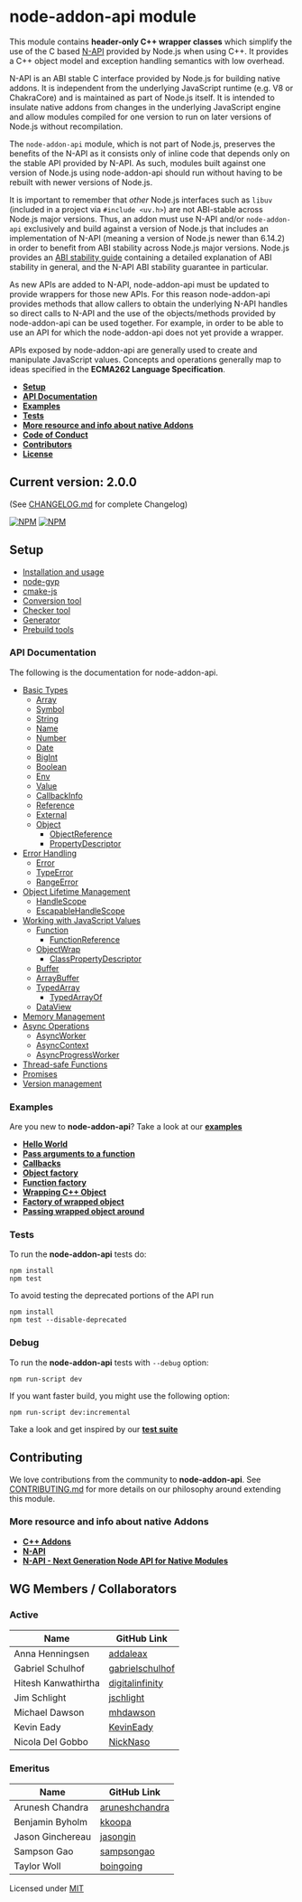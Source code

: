 # **node-addon-api module**
This module contains **header-only C++ wrapper classes** which simplify
the use of the C based [N-API](https://nodejs.org/dist/latest/docs/api/n-api.html)
provided by Node.js when using C++. It provides a C++ object model
and exception handling semantics with low overhead.

N-API is an ABI stable C interface provided by Node.js for building native
addons. It is independent from the underlying JavaScript runtime (e.g. V8 or ChakraCore)
and is maintained as part of Node.js itself. It is intended to insulate
native addons from changes in the underlying JavaScript engine and allow
modules compiled for one version to run on later versions of Node.js without
recompilation.

The `node-addon-api` module, which is not part of Node.js, preserves the benefits
of the N-API as it consists only of inline code that depends only on the stable API
provided by N-API. As such, modules built against one version of Node.js
using node-addon-api should run without having to be rebuilt with newer versions
of Node.js.

It is important to remember that *other* Node.js interfaces such as
`libuv` (included in a project via `#include <uv.h>`) are not ABI-stable across
Node.js major versions. Thus, an addon must use N-API and/or `node-addon-api`
exclusively and build against a version of Node.js that includes an
implementation of N-API (meaning a version of Node.js newer than 6.14.2) in
order to benefit from ABI stability across Node.js major versions. Node.js
provides an [ABI stability guide][] containing a detailed explanation of ABI
stability in general, and the N-API ABI stability guarantee in particular.

As new APIs are added to N-API, node-addon-api must be updated to provide
wrappers for those new APIs. For this reason node-addon-api provides
methods that allow callers to obtain the underlying N-API handles so
direct calls to N-API and the use of the objects/methods provided by
node-addon-api can be used together. For example, in order to be able
to use an API for which the node-addon-api does not yet provide a wrapper.

APIs exposed by node-addon-api are generally used to create and
manipulate JavaScript values. Concepts and operations generally map
to ideas specified in the **ECMA262 Language Specification**.

- **[Setup](#setup)**
- **[API Documentation](#api)**
- **[Examples](#examples)**
- **[Tests](#tests)**
- **[More resource and info about native Addons](#resources)**
- **[Code of Conduct](CODE_OF_CONDUCT.md)**
- **[Contributors](#contributors)**
- **[License](#license)**

## **Current version: 2.0.0**

(See [CHANGELOG.md](CHANGELOG.md) for complete Changelog)

[![NPM](https://nodei.co/npm/node-addon-api.png?downloads=true&downloadRank=true)](https://nodei.co/npm/node-addon-api/) [![NPM](https://nodei.co/npm-dl/node-addon-api.png?months=6&height=1)](https://nodei.co/npm/node-addon-api/)

<a name="setup"></a>

## Setup
  - [Installation and usage](doc/setup.md)
  - [node-gyp](doc/node-gyp.md)
  - [cmake-js](doc/cmake-js.md)
  - [Conversion tool](doc/conversion-tool.md)
  - [Checker tool](doc/checker-tool.md)
  - [Generator](doc/generator.md)
  - [Prebuild tools](doc/prebuild_tools.md)

<a name="api"></a>

### **API Documentation**

The following is the documentation for node-addon-api.

 - [Basic Types](doc/basic_types.md)
    - [Array](doc/basic_types.md#array)
    - [Symbol](doc/symbol.md)
    - [String](doc/string.md)
    - [Name](doc/basic_types.md#name)
    - [Number](doc/number.md)
    - [Date](doc/date.md)
    - [BigInt](doc/bigint.md)
    - [Boolean](doc/boolean.md)
    - [Env](doc/env.md)
    - [Value](doc/value.md)
    - [CallbackInfo](doc/callbackinfo.md)
    - [Reference](doc/reference.md)
    - [External](doc/external.md)
    - [Object](doc/object.md)
        - [ObjectReference](doc/object_reference.md)
        - [PropertyDescriptor](doc/property_descriptor.md)
 - [Error Handling](doc/error_handling.md)
    - [Error](doc/error.md)
    - [TypeError](doc/type_error.md)
    - [RangeError](doc/range_error.md)
 - [Object Lifetime Management](doc/object_lifetime_management.md)
    - [HandleScope](doc/handle_scope.md)
    - [EscapableHandleScope](doc/escapable_handle_scope.md)
 - [Working with JavaScript Values](doc/working_with_javascript_values.md)
    - [Function](doc/function.md)
        - [FunctionReference](doc/function_reference.md)
    - [ObjectWrap](doc/object_wrap.md)
        - [ClassPropertyDescriptor](doc/class_property_descriptor.md)
    - [Buffer](doc/buffer.md)
    - [ArrayBuffer](doc/array_buffer.md)
    - [TypedArray](doc/typed_array.md)
      - [TypedArrayOf](doc/typed_array_of.md)
    - [DataView](doc/dataview.md)
 - [Memory Management](doc/memory_management.md)
 - [Async Operations](doc/async_operations.md)
    - [AsyncWorker](doc/async_worker.md)
    - [AsyncContext](doc/async_context.md)
    - [AsyncProgressWorker](doc/async_progress_worker.md)
 - [Thread-safe Functions](doc/threadsafe_function.md)
 - [Promises](doc/promises.md)
 - [Version management](doc/version_management.md)

<a name="examples"></a>

### **Examples**

Are you new to **node-addon-api**? Take a look at our **[examples](https://github.com/nodejs/node-addon-examples)**

- **[Hello World](https://github.com/nodejs/node-addon-examples/tree/master/1_hello_world/node-addon-api)**
- **[Pass arguments to a function](https://github.com/nodejs/node-addon-examples/tree/master/2_function_arguments/node-addon-api)**
- **[Callbacks](https://github.com/nodejs/node-addon-examples/tree/master/3_callbacks/node-addon-api)**
- **[Object factory](https://github.com/nodejs/node-addon-examples/tree/master/4_object_factory/node-addon-api)**
- **[Function factory](https://github.com/nodejs/node-addon-examples/tree/master/5_function_factory/node-addon-api)**
- **[Wrapping C++ Object](https://github.com/nodejs/node-addon-examples/tree/master/6_object_wrap/node-addon-api)**
- **[Factory of wrapped object](https://github.com/nodejs/node-addon-examples/tree/master/7_factory_wrap/node-addon-api)**
- **[Passing wrapped object around](https://github.com/nodejs/node-addon-examples/tree/master/8_passing_wrapped/node-addon-api)**

<a name="tests"></a>

### **Tests**

To run the **node-addon-api** tests do:

```
npm install
npm test
```

To avoid testing the deprecated portions of the API run
```
npm install
npm test --disable-deprecated
```

### **Debug**

To run the **node-addon-api** tests with `--debug` option:

```
npm run-script dev
```

If you want faster build, you might use the following option:

```
npm run-script dev:incremental
```

Take a look and get inspired by our **[test suite](https://github.com/nodejs/node-addon-api/tree/master/test)**

<a name="resources"></a>

## **Contributing**

We love contributions from the community to **node-addon-api**.
See [CONTRIBUTING.md](CONTRIBUTING.md) for more details on our philosophy around extending this module.

### **More resource and info about native Addons**
- **[C++ Addons](https://nodejs.org/dist/latest/docs/api/addons.html)**
- **[N-API](https://nodejs.org/dist/latest/docs/api/n-api.html)**
- **[N-API - Next Generation Node API for Native Modules](https://youtu.be/-Oniup60Afs)**

<a name="contributors"></a>

## WG Members / Collaborators

### Active
| Name                | GitHub Link                                           |
| ------------------- | ----------------------------------------------------- |
| Anna Henningsen     | [addaleax](https://github.com/addaleax)               |
| Gabriel Schulhof    | [gabrielschulhof](https://github.com/gabrielschulhof) |
| Hitesh Kanwathirtha | [digitalinfinity](https://github.com/digitalinfinity) |
| Jim Schlight        | [jschlight](https://github.com/jschlight)             |
| Michael Dawson      | [mhdawson](https://github.com/mhdawson)               |
| Kevin Eady          | [KevinEady](https://github.com/KevinEady)
| Nicola Del Gobbo    | [NickNaso](https://github.com/NickNaso)               |

### Emeritus
| Name                | GitHub Link                                           |
| ------------------- | ----------------------------------------------------- |
| Arunesh Chandra     | [aruneshchandra](https://github.com/aruneshchandra)   |
| Benjamin Byholm     | [kkoopa](https://github.com/kkoopa)                   |
| Jason Ginchereau    | [jasongin](https://github.com/jasongin)               |
| Sampson Gao         | [sampsongao](https://github.com/sampsongao)           |
| Taylor Woll         | [boingoing](https://github.com/boingoing)             |

<a name="license"></a>

Licensed under [MIT](./LICENSE.md)

[ABI stability guide]: https://nodejs.org/en/docs/guides/abi-stability/
